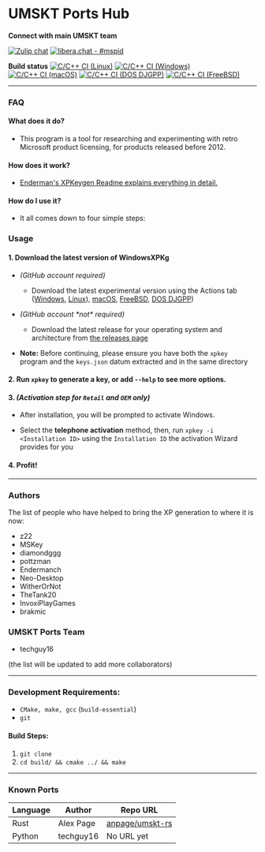 # UMSKT Ports Hub

**Connect with main UMSKT team**

[![Zulip chat](https://img.shields.io/badge/zulip-join_chat-brightgreen.svg)](https://umskt.zulipchat.com)
[![libera.chat - #mspid](https://img.shields.io/badge/libera.chat-%23mspid-brightgreen)](https://web.libera.chat/gamja/?nick=Guest?#mspid)

**Build status**
[![C/C++ CI (Linux)](https://github.com/techguy16/UMSKT/actions/workflows/linux.yml/badge.svg)](../../actions/workflows/linux.yml)
[![C/C++ CI (Windows)](https://github.com/techguy16/UMSKT/actions/workflows/windows.yml/badge.svg)](../../actions/workflows/windows.yml)
[![C/C++ CI (macOS)](https://github.com/techguy16/UMSKT/actions/workflows/macos.yml/badge.svg)](../../actions/workflows/macos.yml)
[![C/C++ CI (DOS DJGPP)](https://github.com/techguy16/UMSKT/actions/workflows/dos-djgpp.yml/badge.svg)](../../actions/workflows/freebsd.yml)
[![C/C++ CI (FreeBSD)](https://github.com/techguy16/UMSKT/actions/workflows/freebsd.yml/badge.svg)](../../actions/workflows/dos-djgpp.yml)



------

### **FAQ**

#### **What does it do?**

* This program is a tool for researching and experimenting with retro Microsoft product licensing, for products released before 2012.

#### **How does it work?**

* [Enderman's XPKeygen Readme explains everything in detail.](https://github.com/Endermanch/XPKeygen)

#### **How do I use it?**

* It all comes down to four simple steps:


### **Usage**
#### 1. Download the latest version of WindowsXPKg

* *(GitHub account required)*
    * Download the latest experimental version using the Actions tab ([Windows](../../actions/workflows/windows.yml?query=branch%3Amaster), [Linux](../../actions/workflows/linux.yml?query=branch%3Amaster)), [macOS](../../actions/workflows/macos.yml?query=branch%3Amaster), [FreeBSD](../../actions/workflows/freebsd.yml?query=branch%3Amaster), [DOS DJGPP](../../actions/workflows/.yml?qudos-djgppery=branch%3Amaster))


* *(GitHub account \*not\* required)*
    * Download the latest release for your operating system and architecture from [the releases page](../../releases)


* **Note:** Before continuing, please ensure you have both the `xpkey` program and the `keys.json` datum extracted and in the same directory

#### 2. Run `xpkey` to generate a key, or add `--help` to see more options.

#### 3. *(Activation step for `Retail` and `OEM` only)*
* After installation, you will be prompted to activate Windows.


* Select the **telephone activation** method, then, run `xpkey -i <Installation ID>` using the `Installation ID` the activation Wizard provides for you

#### 4. Profit!


------


### Authors
The list of people who have helped to bring the XP generation to where it is now:
* z22
* MSKey
* diamondggg
* pottzman
* Endermanch
* Neo-Desktop
* WitherOrNot
* TheTank20
* InvoxiPlayGames
* brakmic

### UMSKT Ports Team
* techguy16

(the list will be updated to add more collaborators)

------

### **Development Requirements:**

* `CMake, make, gcc` (`build-essential`)
* `git`

#### Build Steps:

1. `git clone`
2. `cd build/ && cmake ../ && make`


-----

### **Known Ports**

| Language | Author    | Repo URL                                              |
|----------|-----------|-------------------------------------------------------|
| Rust     | Alex Page | [anpage/umskt-rs](https://github.com/anpage/umskt-rs) |
| Python | techguy16 | No URL yet |
